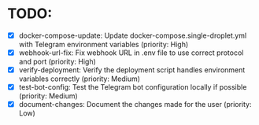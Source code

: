 # TODO:

- [x] docker-compose-update: Update docker-compose.single-droplet.yml with Telegram environment variables (priority: High)
- [x] webhook-url-fix: Fix webhook URL in .env file to use correct protocol and port (priority: High)
- [x] verify-deployment: Verify the deployment script handles environment variables correctly (priority: Medium)
- [x] test-bot-config: Test the Telegram bot configuration locally if possible (priority: Medium)
- [x] document-changes: Document the changes made for the user (priority: Low)
